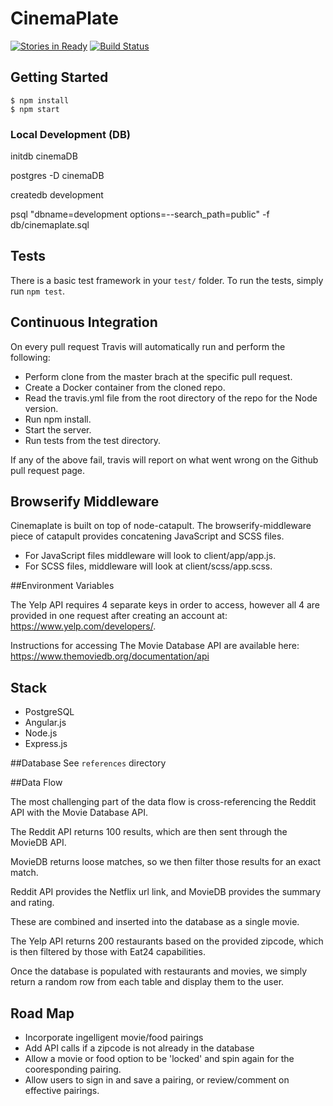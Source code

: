 # CinemaPlate

[![Stories in Ready](https://badge.waffle.io/nodedoubt/cinemaplate.png?label=ready&title=Ready)](http://waffle.io/nodedoubt/cinemaplate)
[![Build Status](https://travis-ci.org/nodedoubt/cinemaplate.svg?branch=master)](https://travis-ci.org/nodedoubt/cinemaplate)

## Getting Started

    $ npm install
    $ npm start
    
### Local Development (DB)

initdb cinemaDB

postgres -D cinemaDB

createdb development

psql "dbname=development options=--search_path=public" -f db/cinemaplate.sql

## Tests

There is a basic test framework in your `test/` folder. To run the tests, simply run `npm test`.

## Continuous Integration

On every pull request Travis will automatically run and perform the following:

 - Perform clone from the master brach at the specific pull request.
 - Create a Docker container from the cloned repo.
 - Read the travis.yml file from the root directory of the repo for the Node version.
 - Run npm install.
 - Start the server.
 - Run tests from the test directory.

If any of the above fail, travis will report on what went wrong on the Github pull request page.

## Browserify Middleware

Cinemaplate is built on top of node-catapult. The browserify-middleware piece of catapult provides concatening JavaScript and SCSS files.

- For JavaScript files middleware will look to client/app/app.js.
- For SCSS files, middleware will look at client/scss/app.scss.

##Environment Variables

The Yelp API requires 4 separate keys in order to access, however all 4 are provided in one request after creating an account at:
https://www.yelp.com/developers/.

Instructions for accessing The Movie Database API are available here:
https://www.themoviedb.org/documentation/api

## Stack

 - PostgreSQL
 - Angular.js
 - Node.js
 - Express.js

##Database
See ```references``` directory

##Data Flow

The most challenging part of the data flow is cross-referencing the Reddit API with the Movie Database API. 

The Reddit API returns 100 results, which are then sent through the MovieDB API. 

MovieDB returns loose matches, so we then filter those results for an exact match.

Reddit API provides the Netflix url link, and MovieDB provides the summary and rating.

These are combined and inserted into the database as a single movie.

The Yelp API returns 200 restaurants based on the provided zipcode, which is then filtered by those with Eat24 capabilities.

Once the database is populated with restaurants and movies, we simply return a random row from each table and display them to the user.

## Road Map
  - Incorporate ingelligent movie/food pairings
  - Add API calls if a zipcode is not already in the database
  - Allow a movie or food option to be 'locked' and spin again for the cooresponding pairing.
  - Allow users to sign in and save a pairing, or review/comment on effective pairings.
